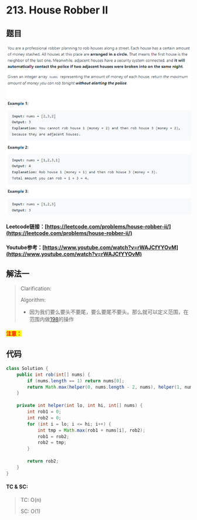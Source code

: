# 213. House Robber II

## 题目

![](<.gitbook/assets/image (91).png>)

#### Leetcode链接：[https://leetcode.com/problems/house-robber-ii/](https://leetcode.com/problems/house-robber-ii/)

#### Youtube参考：[https://www.youtube.com/watch?v=rWAJCfYYOvM](https://www.youtube.com/watch?v=rWAJCfYYOvM)

## 解法一

> Clarification:&#x20;
>
> Algorithm:&#x20;
>
> * 因为我们要么要头不要尾，要么要尾不要头。那么就可以定义范围，在范围内做[198](198.-house-robber.md)的操作

#### <mark style="color:red;">注意：</mark>

## 代码

```java
class Solution {
    public int rob(int[] nums) {
        if (nums.length == 1) return nums[0];
        return Math.max(helper(0, nums.length - 2, nums), helper(1, nums.length - 1, nums));
    }
    
    private int helper(int lo, int hi, int[] nums) {
        int rob1 = 0;
        int rob2 = 0;
        for (int i = lo; i <= hi; i++) {
            int tmp = Math.max(rob1 + nums[i], rob2);
            rob1 = rob2;
            rob2 = tmp;
        }
        
        return rob2;
    }
}
```

#### TC & SC:&#x20;

> TC: O(n)
>
> SC: O(1)
